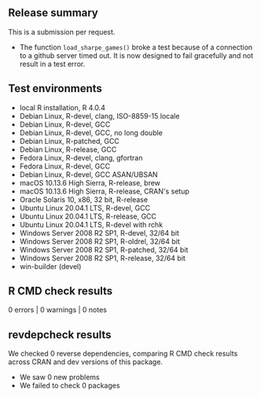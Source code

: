 ## Release summary

This is a submission per request. 

* The function `load_sharpe_games()` broke a test because of a connection to a github server timed out. It is now designed to fail gracefully and not result in a test error.

## Test environments

* local R installation, R 4.0.4
* Debian Linux, R-devel, clang, ISO-8859-15 locale 
* Debian Linux, R-devel, GCC 
* Debian Linux, R-devel, GCC, no long double 
* Debian Linux, R-patched, GCC 
* Debian Linux, R-release, GCC 
* Fedora Linux, R-devel, clang, gfortran 
* Fedora Linux, R-devel, GCC 
* Debian Linux, R-devel, GCC ASAN/UBSAN
* macOS 10.13.6 High Sierra, R-release, brew 
* macOS 10.13.6 High Sierra, R-release, CRAN's setup 
* Oracle Solaris 10, x86, 32 bit, R-release
* Ubuntu Linux 20.04.1 LTS, R-devel, GCC 
* Ubuntu Linux 20.04.1 LTS, R-release, GCC 
* Ubuntu Linux 20.04.1 LTS, R-devel with rchk
* Windows Server 2008 R2 SP1, R-devel, 32/64 bit 
* Windows Server 2008 R2 SP1, R-oldrel, 32/64 bit
* Windows Server 2008 R2 SP1, R-patched, 32/64 bit 
* Windows Server 2008 R2 SP1, R-release, 32/64 bit
* win-builder (devel)

## R CMD check results

0 errors | 0 warnings | 0 notes

## revdepcheck results

We checked 0 reverse dependencies, comparing R CMD check results across CRAN and dev versions of this package.

 * We saw 0 new problems
 * We failed to check 0 packages
